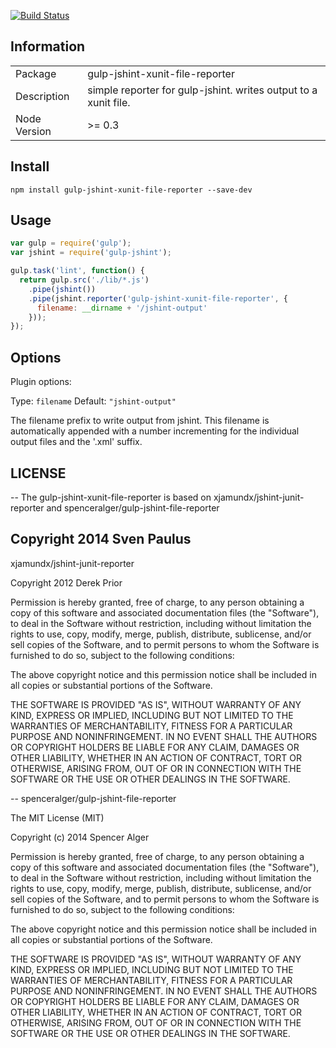 [![Build Status](https://travis-ci.org/spenceralger/gulp-jshint-xunit-file-reporter.svg?branch=master)](https://travis-ci.org/spenceralger/gulp-jshint-xunit-file-reporter)

## Information

<table>
<tr>
<td>Package</td><td>gulp-jshint-xunit-file-reporter</td>
</tr>
<tr>
<td>Description</td>
<td>simple reporter for gulp-jshint. writes output to a xunit file.</td>
</tr>
<tr>
<td>Node Version</td>
<td>>= 0.3</td>
</tr>
</table>

## Install

    npm install gulp-jshint-xunit-file-reporter --save-dev

## Usage

```javascript
var gulp = require('gulp');
var jshint = require('gulp-jshint');

gulp.task('lint', function() {
  return gulp.src('./lib/*.js')
    .pipe(jshint())
    .pipe(jshint.reporter('gulp-jshint-xunit-file-reporter', {
      filename: __dirname + '/jshint-output'
    }));
});
```

## Options

Plugin options:

Type: `filename`
Default: `"jshint-output"`

The filename prefix to write output from jshint.
This filename is automatically appended with a
number incrementing for the individual output
files and the '.xml' suffix.

## LICENSE

--
The gulp-jshint-xunit-file-reporter is based on
xjamundx/jshint-junit-reporter and spenceralger/gulp-jshint-file-reporter

Copyright 2014 Sven Paulus
--
xjamundx/jshint-junit-reporter

Copyright 2012 Derek Prior

Permission is hereby granted, free of charge, to any person obtaining a copy of this software and associated documentation files (the "Software"), to deal in the Software without restriction, including without limitation the rights to use, copy, modify, merge, publish, distribute, sublicense, and/or sell copies of the Software, and to permit persons to whom the Software is furnished to do so, subject to the following conditions:

The above copyright notice and this permission notice shall be included in all copies or substantial portions of the Software.

THE SOFTWARE IS PROVIDED "AS IS", WITHOUT WARRANTY OF ANY KIND, EXPRESS OR IMPLIED, INCLUDING BUT NOT LIMITED TO THE WARRANTIES OF MERCHANTABILITY, FITNESS FOR A PARTICULAR PURPOSE AND NONINFRINGEMENT. IN NO EVENT SHALL THE AUTHORS OR COPYRIGHT HOLDERS BE LIABLE FOR ANY CLAIM, DAMAGES OR OTHER LIABILITY, WHETHER IN AN ACTION OF CONTRACT, TORT OR OTHERWISE, ARISING FROM, OUT OF OR IN CONNECTION WITH THE SOFTWARE OR THE USE OR OTHER DEALINGS IN THE SOFTWARE.

--
spenceralger/gulp-jshint-file-reporter

The MIT License (MIT)

Copyright (c) 2014 Spencer Alger

Permission is hereby granted, free of charge, to any person obtaining a copy
of this software and associated documentation files (the "Software"), to deal
in the Software without restriction, including without limitation the rights
to use, copy, modify, merge, publish, distribute, sublicense, and/or sell
copies of the Software, and to permit persons to whom the Software is
furnished to do so, subject to the following conditions:

The above copyright notice and this permission notice shall be included in
all copies or substantial portions of the Software.

THE SOFTWARE IS PROVIDED "AS IS", WITHOUT WARRANTY OF ANY KIND, EXPRESS OR
IMPLIED, INCLUDING BUT NOT LIMITED TO THE WARRANTIES OF MERCHANTABILITY,
FITNESS FOR A PARTICULAR PURPOSE AND NONINFRINGEMENT. IN NO EVENT SHALL THE
AUTHORS OR COPYRIGHT HOLDERS BE LIABLE FOR ANY CLAIM, DAMAGES OR OTHER
LIABILITY, WHETHER IN AN ACTION OF CONTRACT, TORT OR OTHERWISE, ARISING FROM,
OUT OF OR IN CONNECTION WITH THE SOFTWARE OR THE USE OR OTHER DEALINGS IN
THE SOFTWARE.
